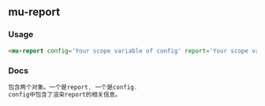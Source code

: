## mu-report

### Usage

```html
<mu-report config='Your scope variable of config' report='Your scope variable of report'></mu-report>

```

### Docs

```js
包含两个对象。一个是report, 一个是config.
config中包含了渲染report的相关信息。
```

